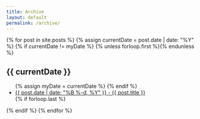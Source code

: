 ```yaml
---
title: Archive
layout: default
permalink: /archive/
---
```


<section>
{% for post in site.posts %}
    {% assign currentDate = post.date | date: "%Y" %}
    {% if currentDate != myDate %}
        {% unless forloop.first %}</ul>{% endunless %}
        <h1>{{ currentDate }}</h1>
        <ul>
        {% assign myDate = currentDate %}
    {% endif %}
    <li><a href="{{ post.url }}"><span>{{ post.date | date: "%B %-d, %Y" }}</span> - {{ post.title }}</a></li>
    {% if forloop.last %}</ul>{% endif %}
{% endfor %}
</section>
